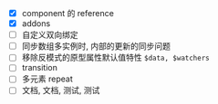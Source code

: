 - [x] component 的 reference
- [x] addons
- [ ] 自定义双向绑定
- [ ] 同步数组多实例时, 内部的更新的同步问题
- [ ] 移除反模式的原型属性默认值特性 `$data, $watchers`
- [ ] transition
- [ ] 多元素 repeat
- [ ] 文档, 文档, 测试, 测试
